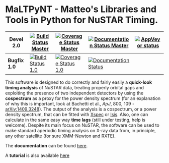 # MaLTPyNT - Matteo's Libraries and Tools in Python for NuSTAR Timing.

| **Devel 2.0** | [![Build Status Master](https://travis-ci.org/matteobachetti/MaLTPyNT.svg?branch=master)](https://travis-ci.org/matteobachetti/MaLTPyNT) | [![Coverage Status Master](https://coveralls.io/repos/matteobachetti/MaLTPyNT/badge.svg?branch=master&service=github)](https://coveralls.io/github/matteobachetti/MaLTPyNT?branch=master) | [![Documentation Status Master](https://readthedocs.org/projects/maltpynt/badge/?version=latest)](https://readthedocs.org/projects/maltpynt/badge/?version=latest) | [![AppVeyor status](https://ci.appveyor.com/api/projects/status/op01lg1v9p4wrasv/branch/master?svg=true)](https://ci.appveyor.com/project/matteobachetti/maltpynt/branch/master) |
| ------------- | ----------- | ------------- | ----------- | ----------- |
| **Bugfix 1.0** |  [![Build Status 1.0](https://travis-ci.org/matteobachetti/MaLTPyNT.svg?branch=1.0_bugfix)](https://travis-ci.org/matteobachetti/MaLTPyNT) | [![Coverage Status 1.0](https://coveralls.io/repos/matteobachetti/MaLTPyNT/badge.svg?branch=1.0_bugfix&service=github)](https://coveralls.io/github/matteobachetti/MaLTPyNT?branch=1.0_bugfix) | [![Documentation Status](https://readthedocs.org/projects/maltpynt/badge/?version=1.0_bugfix)](https://readthedocs.org/projects/maltpynt/badge/?version=1.0_bugfix) |  |


This software is designed to do correctly and fairly easily a **quick-look timing analysis** of NuSTAR data, treating properly orbital gaps and exploiting the presence of two independent detectors by using the **cospectrum** as a proxy for the power density spectrum (for an explanation of why this is important, look at Bachetti et al., _ApJ_, 800, 109 -[arXiv:1409.3248](http://arxiv.org/abs/1409.3248)). The output of the analysis is a cospectrum, or a power density spectrum, that can be fitted with [Xspec](http://heasarc.gsfc.nasa.gov/xanadu/xspec/) or [Isis](http://space.mit.edu/home/mnowak/isis_vs_xspec/mod.html). Also, one can calculate in the same easy way **time lags** (still under testing, help is welcome).
Despite its main focus on NuSTAR, the software can be used to make standard aperiodic timing analysis on X-ray data from, in principle, any other satellite (for sure XMM-Newton and RXTE).

The **documentation** can be found [here](http://maltpynt.readthedocs.org).

A **tutorial** is also available [here](http://maltpynt.readthedocs.org/en/stable/tutorial.html)
